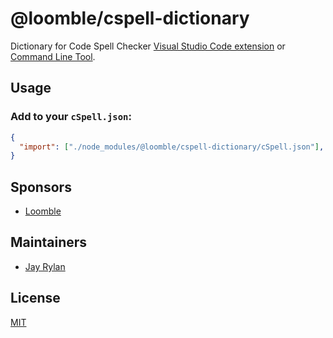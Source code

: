 # @loomble/cspell-dictionary

Dictionary for Code Spell Checker [Visual Studio Code extension](https://marketplace.visualstudio.com/items?itemName=streetsidesoftware.code-spell-checker) or [Command Line Tool](https://www.npmjs.com/package/cspell).

## Usage

### Add to your `cSpell.json`:

```json
{
  "import": ["./node_modules/@loomble/cspell-dictionary/cSpell.json"],
}
```

## Sponsors

- [Loomble](https://loomble.com/)

## Maintainers

- [Jay Rylan](https://jayrylan.com/)

## License

[MIT](./LICENSE)
